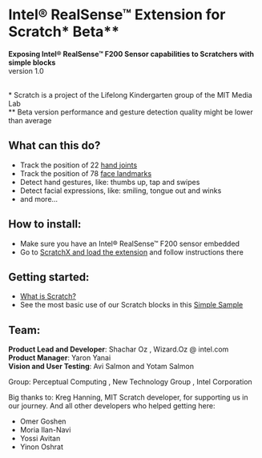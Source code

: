 Intel® RealSense™ Extension for Scratch* Beta**
==============
**Exposing Intel® RealSense™ F200 Sensor capabilities to Scratchers with simple blocks** <br>
version 1.0



<br>*  Scratch is a project of the Lifelong Kindergarten group of the MIT Media Lab 
<br>** Beta version performance and gesture detection quality might be lower than average <br>




What can this do?
--------------
- Track the position of 22 <a target="_blank" href="https://github.com/intel-realsense-extension-for-scratch/public/blob/gh-pages/webpage-content/img/blocks/hand_joints.png">hand joints</a>
- Track the position of 78 <a target="_blank" href="https://github.com/intel-realsense-extension-for-scratch/public/blob/gh-pages/webpage-content/img/blocks/face_landmarks.png">face landmarks</a>
- Detect hand gestures, like: thumbs up, tap and swipes
- Detect facial expressions, like: smiling, tongue out and winks
- and more...



How to install:
--------------
- Make sure you have an Intel® RealSense™ F200 sensor embedded
- Go to <a href="http://scratchx.org/?url=http://intel-realsense-extension-for-scratch.github.io/public/extension/intel_realsense_extension.js">ScratchX and load the extension</a> and follow instructions there



Getting started:
--------------
- <a href="https://scratch.mit.edu/about/">What is Scratch?</a>
- See the most basic use of our Scratch blocks in this <a href="http://scratchx.org/?url=http://intel-realsense-extension-for-scratch.github.io/public/extension/samples/Realsense_Block_Usages.sbx">Simple Sample</a>



Team:
--------------
**Product Lead and Developer**:  Shachar Oz  , Wizard.Oz @ intel.com <br>
**Product Manager**:             Yaron Yanai <br>
**Vision and User Testing**:     Avi Salmon and Yotam Salmon <br>

Group:  Perceptual Computing , New Technology Group , Intel Corporation


Big thanks to:
Kreg Hanning, MIT Scratch developer, for supporting us in our journey.
And all other developers who helped getting here:
- Omer Goshen
- Moria Ilan-Navi
- Yossi Avitan
- Yinon Oshrat




<!--
*This will be Italic*

**This will be Bold**

- This will be a list item
- This will be a list item

    Add a indent and this will end up as code
    
-->
